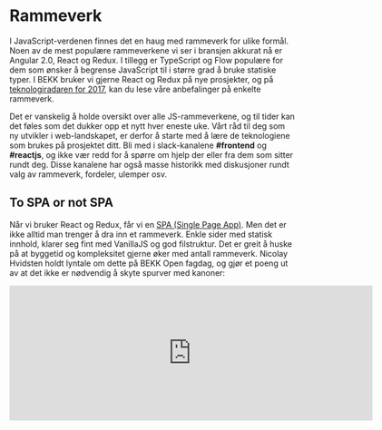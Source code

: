 # Rammeverk

I JavaScript-verdenen finnes det en haug med rammeverk for ulike formål. Noen av de mest populære rammeverkene vi ser i bransjen akkurat nå er Angular 2.0, React og Redux. I tillegg er TypeScript og Flow populære for dem som ønsker å begrense JavaScript til i større grad å bruke statiske typer. I BEKK bruker vi gjerne React og Redux på nye prosjekter, og på [teknologiradaren for 2017](https://radar.bekk.no/tech2017/frontend-og-mobil), kan du lese våre anbefalinger på enkelte rammeverk.

Det er vanskelig å holde oversikt over alle JS-rammeverkene, og til tider kan det føles som det dukker opp et nytt hver eneste uke. Vårt råd til deg som ny utvikler i web-landskapet, er derfor å starte med å lære de teknologiene som brukes på prosjektet ditt. Bli med i slack-kanalene **#frontend** og **#reactjs**, og ikke vær redd for å spørre om hjelp der eller fra dem som sitter rundt deg. Disse kanalene har også masse historikk med diskusjoner rundt valg av rammeverk, fordeler, ulemper osv.

## To SPA or not SPA

Når vi bruker React og Redux, får vi en [SPA (Single Page App)](https://en.wikipedia.org/wiki/Single-page_application). Men det er ikke alltid man trenger å dra inn et rammeverk. Enkle sider med statisk innhold, klarer seg fint med VanillaJS og god filstruktur. Det er greit å huske på at byggetid og kompleksitet gjerne øker med antall rammeverk. Nicolay Hvidsten holdt lyntale om dette på BEKK Open fagdag, og gjør et poeng ut av at det ikke er nødvendig å skyte spurver med kanoner:

<iframe src="https://player.vimeo.com/video/208184341" width="640" height="238" frameborder="0" webkitallowfullscreen mozallowfullscreen allowfullscreen></iframe>
